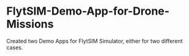 # FlytSIM-Demo-App-for-Drone-Missions
Created two Demo Apps for FlytSIM Simulator, either for two different cases. 
